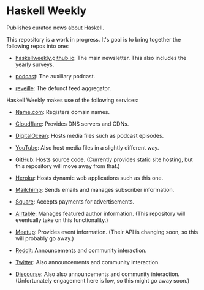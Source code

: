 # Haskell Weekly

Publishes curated news about Haskell.

This repository is a work in progress. It's goal is to bring together the
following repos into one:

- [haskellweekly.github.io](https://github.com/haskellweekly/haskellweekly.github.io):
  The main newsletter. This also includes the yearly surveys.

- [podcast](https://github.com/haskellweekly/podcast):
  The auxiliary podcast.

- [reveille](https://github.com/haskellweekly/reveille):
  The defunct feed aggregator.

Haskell Weekly makes use of the following services:

- [Name.com](https://www.name.com):
  Registers domain names.

- [Cloudflare](https://www.cloudflare.com):
  Provides DNS servers and CDNs.

- [DigitalOcean](https://www.digitalocean.com):
  Hosts media files such as podcast episodes.

- [YouTube](https://www.youtube.com):
  Also host media files in a slightly different way.

- [GitHub](https://mailchimp.com):
  Hosts source code. (Currently provides static site hosting, but this
  repository will move away from that.)

- [Heroku](https://www.heroku.com):
  Hosts dynamic web applications such as this one.

- [Mailchimp](https://mailchimp.com):
  Sends emails and manages subscriber information.

- [Square](https://squareup.com):
  Accepts payments for advertisements.

- [Airtable](https://airtable.com):
  Manages featured author information. (This repository will eventually take
  on this functionality.)

- [Meetup](https://www.meetup.com):
  Provides event information. (Their API is changing soon, so this will
  probably go away.)

- [Reddit](https://www.reddit.com):
  Announcements and community interaction.

- [Twitter](https://twitter.com):
  Also announcements and community interaction.

- [Discourse](https://discourse.haskell.org):
  Also also announcements and community interaction. (Unfortunately engagement
  here is low, so this might go away soon.)
